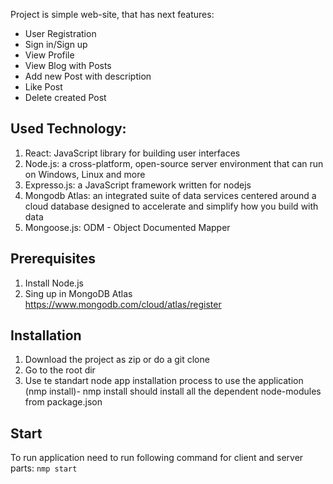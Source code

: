 Project is simple web-site, that has next features: 
- User Registration
- Sign in/Sign up
- View Profile
- View Blog with Posts
- Add new Post with description 
- Like Post
- Delete created Post

## Used Technology: 
1. React: JavaScript library for building user interfaces
2. Node.js: a cross-platform, open-source server environment that can run on Windows, Linux and more
3. Expresso.js: a JavaScript framework written for nodejs
4.	Mongodb Atlas: an integrated suite of data services centered around a cloud database designed to accelerate and simplify how you build with data
5.	Mongoose.js: ODM - Object Documented Mapper

## Prerequisites
1. Install Node.js 
2. Sing up in MongoDB Atlas https://www.mongodb.com/cloud/atlas/register 

## Installation
1. Download the project as zip or do a git clone
2. Go to the root dir
3. Use te standart node app installation process to use the application (nmp install)- nmp install should install all the dependent node-modules from package.json 

## Start
To run application need to run following command for client and server parts: ```nmp start``` 

